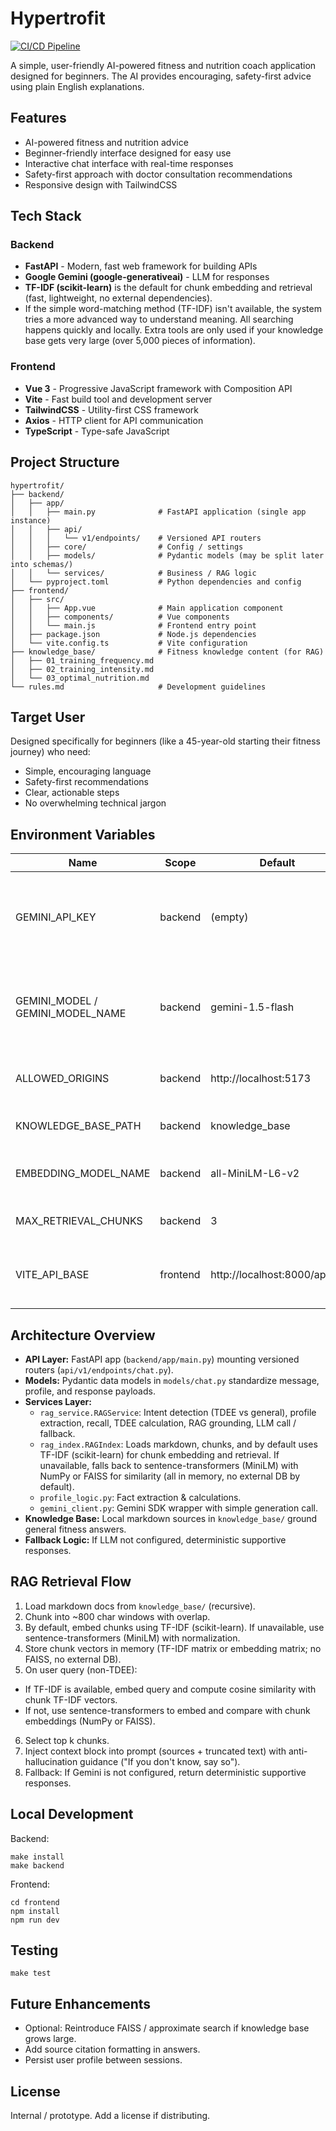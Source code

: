 # Hypertrofit

[![CI/CD Pipeline](https://github.com/JoeyRudd/ai-fitness-coach/workflows/CI%2FCD%20Pipeline/badge.svg)](https://github.com/JoeyRudd/ai-fitness-coach/actions)

<!-- Test commit for Railway deployment -->

A simple, user-friendly AI-powered fitness and nutrition coach application designed for beginners. The AI provides encouraging, safety-first advice using plain English explanations.

## Features

- AI-powered fitness and nutrition advice
- Beginner-friendly interface designed for easy use
- Interactive chat interface with real-time responses
- Safety-first approach with doctor consultation recommendations
- Responsive design with TailwindCSS

## Tech Stack

### Backend
- **FastAPI** - Modern, fast web framework for building APIs
- **Google Gemini (google-generativeai)** - LLM for responses
- **TF-IDF (scikit-learn)** is the default for chunk embedding and retrieval (fast, lightweight, no external dependencies).
- If the simple word-matching method (TF-IDF) isn't available, the system tries a more advanced way to understand meaning. All searching happens quickly and locally. Extra tools are only used if your knowledge base gets very large (over 5,000 pieces of information).

### Frontend
- **Vue 3** - Progressive JavaScript framework with Composition API
- **Vite** - Fast build tool and development server
- **TailwindCSS** - Utility-first CSS framework
- **Axios** - HTTP client for API communication
- **TypeScript** - Type-safe JavaScript

## Project Structure

```
hypertrofit/
├── backend/
│   ├── app/
│   │   ├── main.py              # FastAPI application (single app instance)
│   │   ├── api/
│   │   │   └── v1/endpoints/    # Versioned API routers
│   │   ├── core/                # Config / settings
│   │   ├── models/              # Pydantic models (may be split later into schemas/)
│   │   └── services/            # Business / RAG logic
│   └── pyproject.toml           # Python dependencies and config
├── frontend/
│   ├── src/
│   │   ├── App.vue              # Main application component
│   │   ├── components/          # Vue components
│   │   └── main.js              # Frontend entry point
│   ├── package.json             # Node.js dependencies
│   └── vite.config.ts           # Vite configuration
├── knowledge_base/              # Fitness knowledge content (for RAG)
│   ├── 01_training_frequency.md
│   ├── 02_training_intensity.md
│   └── 03_optimal_nutrition.md
└── rules.md                     # Development guidelines
```

## Target User

Designed specifically for beginners (like a 45-year-old starting their fitness journey) who need:
- Simple, encouraging language
- Safety-first recommendations
- Clear, actionable steps
- No overwhelming technical jargon

## Environment Variables

| Name | Scope | Default | Description |
|------|-------|---------|-------------|
| GEMINI_API_KEY | backend | (empty) | Google Generative AI API key. If missing, system returns deterministic fallback instead of failing. |
| GEMINI_MODEL / GEMINI_MODEL_NAME | backend | gemini-1.5-flash | Model name. `gemini_client` reads `GEMINI_MODEL`; settings class uses `GEMINI_MODEL_NAME`. Either works. |
| ALLOWED_ORIGINS | backend | http://localhost:5173 | Comma-separated list for CORS (frontend dev origin). |
| KNOWLEDGE_BASE_PATH | backend | knowledge_base | Override location of markdown knowledge base. |
| EMBEDDING_MODEL_NAME | backend | all-MiniLM-L6-v2 | Sentence transformer model used for embeddings. |
| MAX_RETRIEVAL_CHUNKS | backend | 3 | How many context chunks to inject into prompt. |
| VITE_API_BASE | frontend | http://localhost:8000/api/v1 | Base URL the frontend uses for API calls. Must include version prefix. |

## Architecture Overview

- **API Layer:** FastAPI app (`backend/app/main.py`) mounting versioned routers (`api/v1/endpoints/chat.py`).
- **Models:** Pydantic data models in `models/chat.py` standardize message, profile, and response payloads.
- **Services Layer:**
  - `rag_service.RAGService`: Intent detection (TDEE vs general), profile extraction, recall, TDEE calculation, RAG grounding, LLM call / fallback.
  - `rag_index.RAGIndex`: Loads markdown, chunks, and by default uses TF-IDF (scikit-learn) for chunk embedding and retrieval. If unavailable, falls back to sentence-transformers (MiniLM) with NumPy or FAISS for similarity (all in memory, no external DB by default).
  - `profile_logic.py`: Fact extraction & calculations.
  - `gemini_client.py`: Gemini SDK wrapper with simple generation call.
- **Knowledge Base:** Local markdown sources in `knowledge_base/` ground general fitness answers.
- **Fallback Logic:** If LLM not configured, deterministic supportive responses.

## RAG Retrieval Flow
1. Load markdown docs from `knowledge_base/` (recursive).
2. Chunk into ~800 char windows with overlap.
3. By default, embed chunks using TF-IDF (scikit-learn). If unavailable, use sentence-transformers (MiniLM) with normalization.
4. Store chunk vectors in memory (TF-IDF matrix or embedding matrix; no FAISS, no external DB).
5. On user query (non-TDEE):
  - If TF-IDF is available, embed query and compute cosine similarity with chunk TF-IDF vectors.
  - If not, use sentence-transformers to embed and compare with chunk embeddings (NumPy or FAISS).
6. Select top k chunks.
7. Inject context block into prompt (sources + truncated text) with anti-hallucination guidance ("If you don't know, say so").
8. Fallback: If Gemini is not configured, return deterministic supportive responses.

## Local Development

Backend:
```
make install
make backend
```
Frontend:
```
cd frontend
npm install
npm run dev
```

## Testing

```
make test
```

## Future Enhancements
- Optional: Reintroduce FAISS / approximate search if knowledge base grows large.
- Add source citation formatting in answers.
- Persist user profile between sessions.

## License
Internal / prototype. Add a license if distributing.

